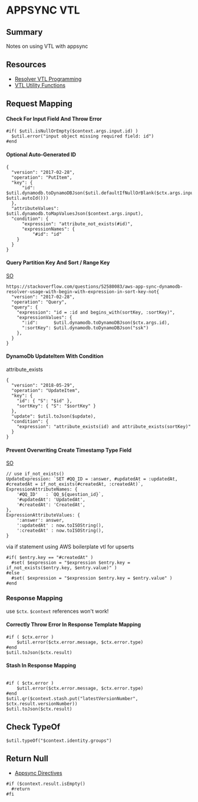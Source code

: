 # APPSYNC VTL

## Summary

Notes on using VTL with appsync

## Resources

- [Resolver VTL Programming](https://docs.aws.amazon.com/appsync/latest/devguide/resolver-mapping-template-reference-programming-guide.html)
- [VTL Utility Functions](https://docs.aws.amazon.com/appsync/latest/devguide/resolver-util-reference.html)

## Request Mapping

#### Check For Input Field And Throw Error

```
#if( $util.isNullOrEmpty($context.args.input.id) )
  $util.error("input object missing required field: id")
#end
```

#### Optional Auto-Generated ID

```vtl
{
  "version": "2017-02-28",
  "operation": "PutItem",
  "key": {
      "id":     $util.dynamodb.toDynamoDBJson($util.defaultIfNullOrBlank($ctx.args.input.id, $util.autoId()))
  },
  "attributeValues": $util.dynamodb.toMapValuesJson($context.args.input),
  "condition": {
      "expression": "attribute_not_exists(#id)",
      "expressionNames": {
          "#id": "id"
    }
  }
}
```

#### Query Partition Key And Sort / Range Key

[SO](https://stackoverflow.com/questions/52580083/aws-app-sync-dynamodb-resolver-usage-with-begin-with-expression-in-sort-key-not)

```vtl
https://stackoverflow.com/questions/52580083/aws-app-sync-dynamodb-resolver-usage-with-begin-with-expression-in-sort-key-not{
  "version": "2017-02-28",
  "operation": "Query",
  "query": {
    "expression": "id = :id and begins_with(sortKey, :sortKey)",
    "expressionValues": {
      ":id":      $util.dynamodb.toDynamoDBJson($ctx.args.id),
      ":sortKey": $util.dynamodb.toDynamoDBJson("ssk")
    },
  }
}
```

#### DynamoDb UpdateItem With Condition

attribute_exists

```vtl
{
  "version": "2018-05-29",
  "operation": "UpdateItem",
  "key": {
    "id": { "S": "$id" },
    "sortKey": { "S": "$sortKey" }
  },
  "update": $util.toJson($update),
  "condition": {
    "expression": "attribute_exists(id) and attribute_exists(sortKey)"
  }
}
```

#### Prevent Overwriting Create Timestamp Type Field

[SO](https://stackoverflow.com/questions/53666369/how-to-upsert-item-in-dynamodb-and-maintain-createdat-and-updatedat-fields)

```vtl
// use if_not_exists()
UpdateExpression: `SET #QQ_ID = :answer, #updatedAt = :updatedAt, #createdAt = if_not_exists(#createdAt, :createdAt)`,
ExpressionAttributeNames: {
    '#QQ_ID'   : `QQ_${question_id}`,
    '#updatedAt': 'UpdatedAt',
    '#createdAt': 'CreatedAt',
},
ExpressionAttributeValues: {
    ':answer': answer,
    ':updatedAt' : now.toISOString(),
    ':createdAt' : now.toISOString(),
}
```

via if statement using AWS boilerplate vtl for upserts

```vtl
#if( $entry.key == "#createdAt" )
  #set( $expression = "$expression $entry.key = if_not_exists($entry.key, $entry.value)" )
#else
  #set( $expression = "$expression $entry.key = $entry.value" )
#end
```

### Response Mapping

use `$ctx`. `$context` references won't work!

#### Correctly Throw Error In Response Template Mapping

```vtl
#if ( $ctx.error )
    $util.error($ctx.error.message, $ctx.error.type)
#end
$util.toJson($ctx.result)
```

#### Stash In Response Mapping

```vtl

#if ( $ctx.error )
    $util.error($ctx.error.message, $ctx.error.type)
#end
$util.qr($context.stash.put("latestVersionNumber", $ctx.result.versionNumber))
$util.toJson($ctx.result)
```

## Check TypeOf

```vtl
$util.typeOf("$context.identity.groups")
```

## Return Null

- [Appsync Directives](https://docs.aws.amazon.com/appsync/latest/devguide/resolver-util-reference.html#aws-appsync-directives)

```vtl
#if ($context.result.isEmpty()
  #return
#fi
```
